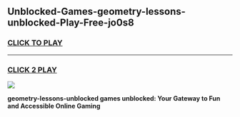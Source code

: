 
## Unblocked-Games-geometry-lessons-unblocked-Play-Free-jo0s8
<h3>
<a href="https://premium76.site?title=geometry-lessons-unblocked&ref=21A">CLICK TO PLAY</a></h3>
<hr>

<h3>
<a href="https://premium76.site?title=geometry-lessons-unblocked&ref=21A">CLICK 2 PLAY</a>
  
</h3>

<a href="https://premium76.site?title=geometry-lessons-unblocked&ref=21A"><img src="https://clearcache.store/games.png"></a>


**geometry-lessons-unblocked games unblocked: Your Gateway to Fun and Accessible Online Gaming**
